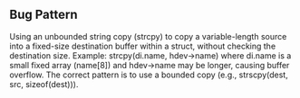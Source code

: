 ## Bug Pattern

Using an unbounded string copy (strcpy) to copy a variable-length source into a fixed-size destination buffer within a struct, without checking the destination size. Example: strcpy(di.name, hdev->name) where di.name is a small fixed array (name[8]) and hdev->name may be longer, causing buffer overflow. The correct pattern is to use a bounded copy (e.g., strscpy(dest, src, sizeof(dest))).
